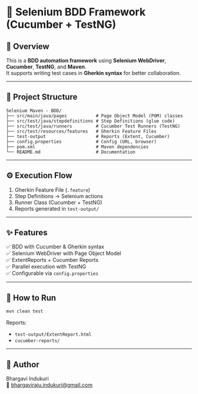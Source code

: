 # 🥒 Selenium BDD Framework (Cucumber + TestNG)

## 📖 Overview

This is a **BDD automation framework** using **Selenium WebDriver**, **Cucumber**, **TestNG**, and **Maven**.  
It supports writing test cases in **Gherkin syntax** for better collaboration.

---

## 📂 Project Structure

```
Selenium Maven - BDD/
├── src/main/java/pages           # Page Object Model (POM) classes
├── src/test/java/stepdefinitions # Step Definitions (glue code)
├── src/test/java/runners         # Cucumber Test Runners (TestNG)
├── src/test/resources/features   # Gherkin Feature Files
├── test-output                   # Reports (Extent, Cucumber)
├── config.properties             # Config (URL, browser)
├── pom.xml                       # Maven dependencies
└── README.md                     # Documentation
```

---

## ⚙️ Execution Flow

1. Gherkin Feature File (`.feature`)  
2. Step Definitions → Selenium actions  
3. Runner Class (Cucumber + TestNG)  
4. Reports generated in `test-output/`

---

## ✨ Features

✅ BDD with Cucumber & Gherkin syntax  
✅ Selenium WebDriver with Page Object Model  
✅ ExtentReports + Cucumber Reports  
✅ Parallel execution with TestNG  
✅ Configurable via `config.properties`  

---

## 📄 How to Run

```bash
mvn clean test
```

Reports:  
- `test-output/ExtentReport.html`  
- `cucumber-reports/`

---

## 📌 Author

Bhargavi Indukuri  
📧 bhargaviraju.indukuri@gmail.com

